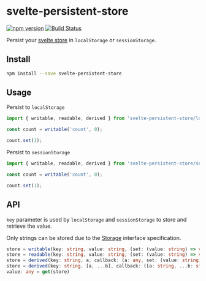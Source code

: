 # svelte-persistent-store

[![npm version](https://badge.fury.io/js/svelte-persistent-store.svg)](https://badge.fury.io/js/svelte-persistent-store)
[![Build Status](https://travis-ci.org/andsala/svelte-persistent-store.svg?branch=master)](https://travis-ci.org/andsala/svelte-persistent-store)

Persist your [svelte store](https://svelte.dev/docs#svelte_store) in `localStorage` or `sessionStorage`.

## Install

```sh
npm install --save svelte-persistent-store
```

## Usage

Persist to `localStorage`

```javascript
import { writable, readable, derived } from 'svelte-persistent-store/local';

const count = writable('count', 0);

count.set(1);
```

Persist to `sessionStorage`

```javascript
import { writable, readable, derived } from 'svelte-persistent-store/session';

const count = writable('count', 0);

count.set(1);
```

## API

`key` parameter is used by `localStorage` and `sessionStorage` to store and retrieve the value.

Only strings can be stored due to the [Storage](https://developer.mozilla.org/en-US/docs/Web/API/Storage) interface
specification.

```typescript
store = writable(key: string, value: string, (set: (value: string) => void) => () => void)
store = readable(key: string, value: string, (set: (value: string) => void) => () => void)
store = derived(key: string, a, callback: (a: any, set: (value: string) => void) => void | () => void, initial_value: string)
store = derived(key: string, [a, ...b], callback: ([a: string, ...b: string[]], set: (value: string) => void) => void | () => void, initial_value: string)
value: any = get(store)
```
